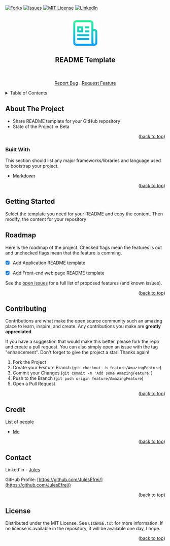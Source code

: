 <div id="top"></div>

<!-- [![Contributors][contributors-shield]][contributors-url] -->
<!-- [![Stargazers][stars-shield]][stars-url] -->
[![Forks][forks-shield]][forks-url]
[![Issues][issues-shield]][issues-url]
[![MIT License][license-shield]][license-url]
[![LinkedIn][linkedin-shield]][linkedin-url]



<!-- PROJECT LOGO -->
<br />
<div align="center">
  
  <img src="images/logo.png" alt="Logo" width="80" height="80" />

  <h2 align="center">README Template</h2>

  <p align="center">
    <!-- <a href="https://github.com/JulesEfrei/Readme-Template"><strong>Explore the docs</strong></a> -->
    <br />
    <br />
    <!-- <a href="https://github.com/JulesEfrei/Readme-Template">View Demo</a>
    · -->
    <a href="https://github.com/JulesEfrei/Readme-Template/issues">Report Bug</a>
    ·
    <a href="https://github.com/JulesEfrei/Readme-Template/pulls">Request Feature</a>
  </p>
</div>



<!-- TABLE OF CONTENTS -->
<details>
  <summary>Table of Contents</summary>
  <ol>
    <li>
      <a href="#about-the-project">About The Project</a>
      <ul>
        <li><a href="#built-with">Built With</a></li>
      </ul>
    </li>
    <li>
      <a href="#getting-started">Getting Started</a>
    </li>
    <li><a href="#roadmap">Roadmap / Features</a></li>
    <li><a href="#contributing">Contributing</a></li>
    <li><a href="#license">License</a></li>
    <li><a href="#contact">Contact</a></li>
    <li><a href="#credit">Credit</a></li>
  </ol>
</details>



<!-- ABOUT THE PROJECT -->
## About The Project

* Share README template for your GitHub repository
* State of the Project => Beta


<p align="right">(<a href="#top">back to top</a>)</p>



### Built With

This section should list any major frameworks/libraries and language used to bootstrap your project.

* [Markdown](https://www.markdownguide.org/)

<p align="right">(<a href="#top">back to top</a>)</p>



<!-- GETTING STARTED -->
## Getting Started

Select the template you need for your README and copy the content. Then modify, the content for your repository


<!-- ROADMAP -->
## Roadmap

Here is the roadmap of the project. Checked flags mean the features is out and unchecked flags mean that the feature is comming.

- [x] Add Application README template
- [x] Add Front-end web page README template


See the [open issues](https://github.com/JulesEfrei/Readme-Template/issues) for a full list of proposed features (and known issues).

<p align="right">(<a href="#top">back to top</a>)</p>



<!-- CONTRIBUTING -->
## Contributing

Contributions are what make the open source community such an amazing place to learn, inspire, and create. Any contributions you make are **greatly appreciated**.

If you have a suggestion that would make this better, please fork the repo and create a pull request. You can also simply open an issue with the tag "enhancement".
Don't forget to give the project a star! Thanks again!

1. Fork the Project
2. Create your Feature Branch (`git checkout -b feature/AmazingFeature`)
3. Commit your Changes (`git commit -m 'Add some AmazingFeature'`)
4. Push to the Branch (`git push origin feature/AmazingFeature`)
5. Open a Pull Request

<p align="right">(<a href="#top">back to top</a>)</p>



<!-- Credit -->
## Credit

List of people

* [Me](https://github.com/JulesEfrei)

<p align="right">(<a href="#top">back to top</a>)</p>



<!-- CONTACT -->
## Contact

Linked'in - [Jules](https://www.linkedin.com/in/jules-bruzeau/)

GitHub Profile: [https://github.com/JulesEfrei/](https://github.com/JulesEfrei/)

<p align="right">(<a href="#top">back to top</a>)</p>



<!-- LICENSE -->
## License

Distributed under the MIT License. See `LICENSE.txt` for more information. If no license is available in the repository, it will be available one day, I hope.

<p align="right">(<a href="#top">back to top</a>)</p>






<!-- MARKDOWN LINKS & IMAGES -->
<!-- [contributors-shield]: https://img.shields.io/github/contributors/JulesEfrei/Readme-Template.svg?style=for-the-badge
[contributors-url]: https://github.com/JulesEfrei/Readme-Template/graphs/contributors -->
<!-- [stars-shield]: https://img.shields.io/github/stars/JulesEfrei/Readme-Template.svg?style=for-the-badge
[stars-url]: https://github.com/JulesEfrei/Readme-Template/stargazers -->
[forks-shield]: https://img.shields.io/github/forks/JulesEfrei/Readme-Template.svg?style=for-the-badge
[forks-url]: https://github.com/JulesEfrei/Readme-Template/network/members
[issues-shield]: https://img.shields.io/github/issues/JulesEfrei/Readme-Template.svg?style=for-the-badge
[issues-url]: https://github.com/JulesEfrei/Readme-Template/issues
[license-shield]: https://img.shields.io/github/license/JulesEfrei/Readme-Template.svg?style=for-the-badge
[license-url]: https://github.com/JulesEfrei/Readme-Template/blob/master/LICENSE.txt
[linkedin-shield]: https://img.shields.io/badge/-LinkedIn-black.svg?style=for-the-badge&logo=linkedin&colorB=555
[linkedin-url]: https://www.linkedin.com/in/jules-bruzeau/
[product-screenshot]: images/screenshot.png